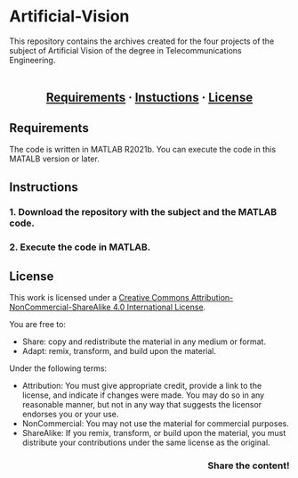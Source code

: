 # Artificial-Vision

This repository contains the archives created for the four projects of the subject of Artificial Vision of the degree in Telecommunications Engineering. <br /> <br />

<h2 align = center>
	<a href="#about">Requirements</a>
	<span> · </span>
	<a href="#instructions">Instuctions</a>
	<span> · </span>
	<a href="#license">License</a>
</h2>

## Requirements
The code is written in MATLAB R2021b. You can execute the code in this MATALB version or later.

## Instructions

### 1. Download the repository with the subject and the MATLAB code.

### 2. Execute the code in MATLAB. 

## License
This work is licensed under a [Creative Commons Attribution-NonCommercial-ShareAlike 4.0 International License](http://creativecommons.org/licenses/by-nc-sa/4.0/).

You are free to:
* Share: copy and redistribute the material in any medium or format.
* Adapt: remix, transform, and build upon the material.

Under the following terms:
* Attribution: You must give appropriate credit, provide a link to the license, and indicate if changes were made. You may do so in any reasonable manner, but not in any way that suggests the licensor endorses you or your use.
* NonCommercial: You may not use the material for commercial purposes.
* ShareAlike: If you remix, transform, or build upon the material, you must distribute your contributions under the same license as the original.

<h3 align = right>Share the content!</h3>
